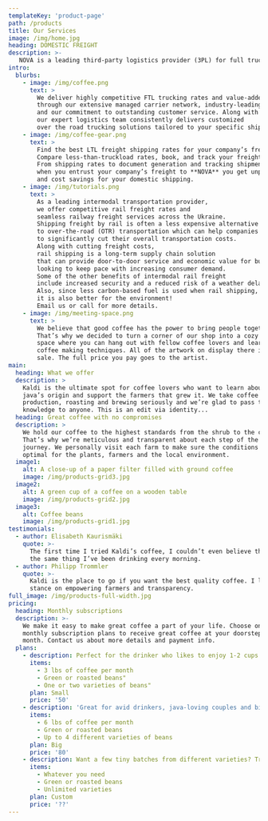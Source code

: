 ```yaml
---
templateKey: 'product-page'
path: /products
title: Our Services
image: /img/home.jpg
heading: DOMESTIC FREIGHT 
description: >-
   NOVA is a leading third-party logistics provider (3PL) for full truckload (FTL) freight shipping throughout Ukraine.
intro: 
  blurbs:
    - image: /img/coffee.png
      text: >
        We deliver highly competitive FTL trucking rates and value-added full truckload shipping services 
        through our extensive managed carrier network, industry-leading technology,
        and our commitment to outstanding customer service. Along with our top-quality carrier network, 
        our expert logistics team consistently delivers customized 
        over the road trucking solutions tailored to your specific shipping needs.
    - image: /img/coffee-gear.png
      text: >
        Find the best LTL freight shipping rates for your company’s freight. 
        Compare less-than-truckload rates, book, and track your freight all in one place. 
        From shipping rates to document generation and tracking shipments, 
        when you entrust your company’s freight to **NOVA** you get unparalleled convenience, control, 
        and cost savings for your domestic shipping.
    - image: /img/tutorials.png
      text: >
        As a leading intermodal transportation provider, 
        we offer competitive rail freight rates and 
        seamless railway freight services across the Ukraine.
        Shipping freight by rail is often a less expensive alternative 
        to over-the-road (OTR) transportation which can help companies 
        to significantly cut their overall transportation costs.
        Along with cutting freight costs, 
        rail shipping is a long-term supply chain solution 
        that can provide door-to-door service and economic value for businesses 
        looking to keep pace with increasing consumer demand.
        Some of the other benefits of intermodal rail freight 
        include increased security and a reduced risk of a weather delay and cargo loss.
        Also, since less carbon-based fuel is used when rail shipping, 
        it is also better for the environment!
        Email us or call for more details.
    - image: /img/meeting-space.png
      text: >
        We believe that good coffee has the power to bring people together.
        That’s why we decided to turn a corner of our shop into a cozy meeting
        space where you can hang out with fellow coffee lovers and learn about
        coffee making techniques. All of the artwork on display there is for
        sale. The full price you pay goes to the artist.
main:
  heading: What we offer
  description: >
    Kaldi is the ultimate spot for coffee lovers who want to learn about their
    java’s origin and support the farmers that grew it. We take coffee
    production, roasting and brewing seriously and we’re glad to pass that
    knowledge to anyone. This is an edit via identity...
  heading: Great coffee with no compromises
  description: >
    We hold our coffee to the highest standards from the shrub to the cup.
    That’s why we’re meticulous and transparent about each step of the coffee’s
    journey. We personally visit each farm to make sure the conditions are
    optimal for the plants, farmers and the local environment.
  image1:
    alt: A close-up of a paper filter filled with ground coffee
    image: /img/products-grid3.jpg
  image2:
    alt: A green cup of a coffee on a wooden table
    image: /img/products-grid2.jpg
  image3:
    alt: Coffee beans
    image: /img/products-grid1.jpg
testimonials:
  - author: Elisabeth Kaurismäki
    quote: >-
      The first time I tried Kaldi’s coffee, I couldn’t even believe that was
      the same thing I’ve been drinking every morning.
  - author: Philipp Trommler
    quote: >-
      Kaldi is the place to go if you want the best quality coffee. I love their
      stance on empowering farmers and transparency.
full_image: /img/products-full-width.jpg
pricing:
  heading: Monthly subscriptions
  description: >-
    We make it easy to make great coffee a part of your life. Choose one of our
    monthly subscription plans to receive great coffee at your doorstep each
    month. Contact us about more details and payment info.
  plans:
    - description: Perfect for the drinker who likes to enjoy 1-2 cups per day.
      items:
        - 3 lbs of coffee per month
        - Green or roasted beans"
        - One or two varieties of beans"
      plan: Small
      price: '50'
    - description: 'Great for avid drinkers, java-loving couples and bigger crowds'
      items:
        - 6 lbs of coffee per month
        - Green or roasted beans
        - Up to 4 different varieties of beans
      plan: Big
      price: '80'
    - description: Want a few tiny batches from different varieties? Try our custom plan
      items:
        - Whatever you need
        - Green or roasted beans
        - Unlimited varieties
      plan: Custom
      price: '??'
---
```


